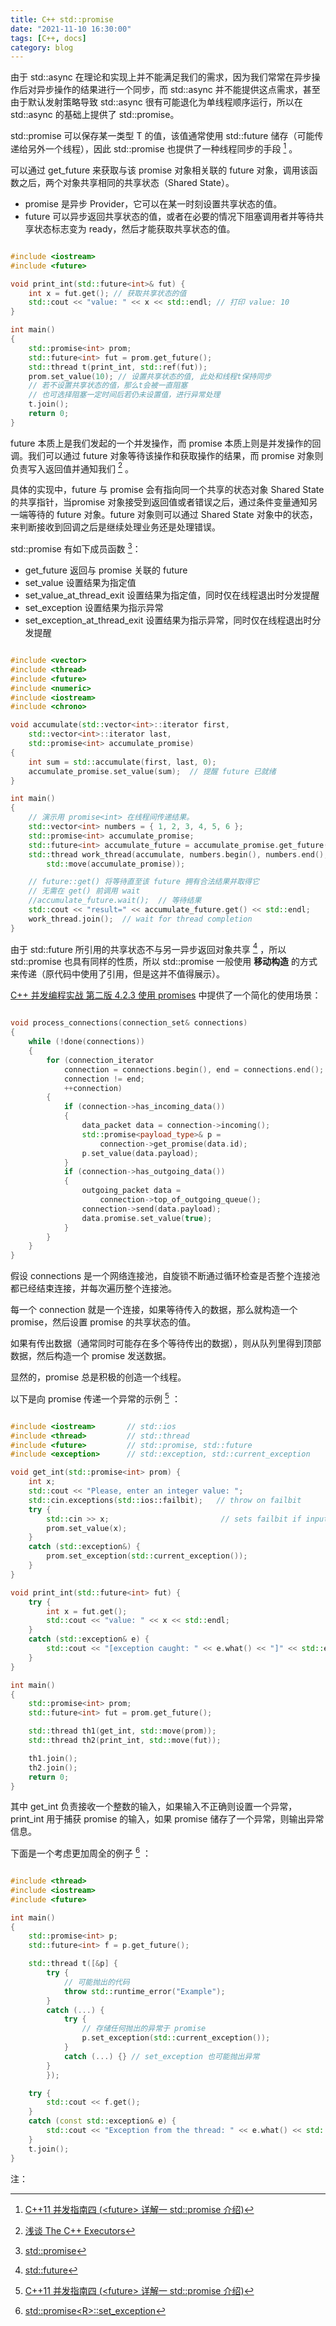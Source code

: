 ```yaml
---
title: C++ std::promise
date: "2021-11-10 16:30:00"
tags: [C++, docs]
category: blog
---
```


由于 std::async 在理论和实现上并不能满足我们的需求，因为我们常常在异步操作后对异步操作的结果进行一个同步，而 std::async 并不能提供这点需求，甚至由于默认发射策略导致 std::async 很有可能退化为单线程顺序运行，所以在 std::async 的基础上提供了 std::promise。

<!-- more -->

std::promise 可以保存某一类型 T 的值，该值通常使用 std::future 储存（可能传递给另外一个线程），因此 std::promise 也提供了一种线程同步的手段 [^1] 。

[^1]: [C++11 并发指南四 (\<future\> 详解一 std::promise 介绍)](https://www.cnblogs.com/haippy/p/3239248.html)

可以通过 get_future 来获取与该 promise 对象相关联的 future 对象，调用该函数之后，两个对象共享相同的共享状态（Shared State）。

+ promise 是异步 Provider，它可以在某一时刻设置共享状态的值。
+ future 可以异步返回共享状态的值，或者在必要的情况下阻塞调用者并等待共享状态标志变为 ready，然后才能获取共享状态的值。

```cpp

#include <iostream>
#include <future>

void print_int(std::future<int>& fut) {
    int x = fut.get(); // 获取共享状态的值
    std::cout << "value: " << x << std::endl; // 打印 value: 10
}

int main()
{
    std::promise<int> prom;
    std::future<int> fut = prom.get_future();
    std::thread t(print_int, std::ref(fut));
    prom.set_value(10); // 设置共享状态的值, 此处和线程t保持同步
    // 若不设置共享状态的值，那么t会被一直阻塞
    // 也可选择阻塞一定时间后若仍未设置值，进行异常处理
    t.join();
    return 0;
}

```

future 本质上是我们发起的一个并发操作，而 promise 本质上则是并发操作的回调。我们可以通过 future 对象等待该操作和获取操作的结果，而 promise 对象则负责写入返回值并通知我们 [^2] 。

[^2]: [浅谈 The C++ Executors](https://zhuanlan.zhihu.com/p/395250667)

具体的实现中，future 与 promise 会有指向同一个共享的状态对象 Shared State 的共享指针，当promise 对象接受到返回值或者错误之后，通过条件变量通知另一端等待的 future 对象。future 对象则可以通过 Shared State 对象中的状态，来判断接收到回调之后是继续处理业务还是处理错误。

std::promise 有如下成员函数 [^3]：

[^3]: [std::promise](https://zh.cppreference.com/w/cpp/thread/promise)

+ get_future 返回与 promise 关联的 future
+ set_value 设置结果为指定值
+ set_value_at_thread_exit 设置结果为指定值，同时仅在线程退出时分发提醒
+ set_exception 设置结果为指示异常
+ set_exception_at_thread_exit 设置结果为指示异常，同时仅在线程退出时分发提醒

```cpp

#include <vector>
#include <thread>
#include <future>
#include <numeric>
#include <iostream>
#include <chrono>

void accumulate(std::vector<int>::iterator first,
    std::vector<int>::iterator last,
    std::promise<int> accumulate_promise)
{
    int sum = std::accumulate(first, last, 0);
    accumulate_promise.set_value(sum);  // 提醒 future 已就绪
}

int main()
{
    // 演示用 promise<int> 在线程间传递结果。
    std::vector<int> numbers = { 1, 2, 3, 4, 5, 6 };
    std::promise<int> accumulate_promise;
    std::future<int> accumulate_future = accumulate_promise.get_future();
    std::thread work_thread(accumulate, numbers.begin(), numbers.end(),
        std::move(accumulate_promise));

    // future::get() 将等待直至该 future 拥有合法结果并取得它
    // 无需在 get() 前调用 wait
    //accumulate_future.wait();  // 等待结果
    std::cout << "result=" << accumulate_future.get() << std::endl;
    work_thread.join();  // wait for thread completion
}

```

由于 std::future 所引用的共享状态不与另一异步返回对象共享 [^4] ，所以 std::promise 也具有同样的性质，所以 std::promise 一般使用 **移动构造** 的方式来传递（原代码中使用了引用，但是这并不值得展示）。

[^4]: [std::future](https://zh.cppreference.com/w/cpp/thread/future)

[C++ 并发编程实战 第二版 4.2.3 使用 promises](https://www.bookstack.cn/read/CPP-Concurrency-In-Action-2ed-2019/content-chapter4-4.2-chinese.md) 中提供了一个简化的使用场景：

```cpp

void process_connections(connection_set& connections)
{
    while (!done(connections))
    {
        for (connection_iterator
            connection = connections.begin(), end = connections.end();
            connection != end;
            ++connection)
        {
            if (connection->has_incoming_data())
            {
                data_packet data = connection->incoming();
                std::promise<payload_type>& p =
                    connection->get_promise(data.id);
                p.set_value(data.payload);
            }
            if (connection->has_outgoing_data())
            {
                outgoing_packet data =
                    connection->top_of_outgoing_queue();
                connection->send(data.payload);
                data.promise.set_value(true);
            }
        }
    }
}

```

假设 connections 是一个网络连接池，自旋锁不断通过循环检查是否整个连接池都已经结束连接，并每次遍历整个连接池。

每一个 connection 就是一个连接，如果等待传入的数据，那么就构造一个 promise，然后设置 promise 的共享状态的值。

如果有传出数据（通常同时可能存在多个等待传出的数据），则从队列里得到顶部数据，然后构造一个 promise 发送数据。

显然的，promise 总是积极的创造一个线程。

以下是向 promise 传递一个异常的示例 [^1] ：

```cpp

#include <iostream>       // std::ios
#include <thread>         // std::thread
#include <future>         // std::promise, std::future
#include <exception>      // std::exception, std::current_exception

void get_int(std::promise<int> prom) {
    int x;
    std::cout << "Please, enter an integer value: ";
    std::cin.exceptions(std::ios::failbit);   // throw on failbit
    try {
        std::cin >> x;                         // sets failbit if input is not int
        prom.set_value(x);
    }
    catch (std::exception&) {
        prom.set_exception(std::current_exception());
    }
}

void print_int(std::future<int> fut) {
    try {
        int x = fut.get();
        std::cout << "value: " << x << std::endl;
    }
    catch (std::exception& e) {
        std::cout << "[exception caught: " << e.what() << "]" << std::endl;
    }
}

int main()
{
    std::promise<int> prom;
    std::future<int> fut = prom.get_future();

    std::thread th1(get_int, std::move(prom));
    std::thread th2(print_int, std::move(fut));

    th1.join();
    th2.join();
    return 0;
}

```

其中 get_int 负责接收一个整数的输入，如果输入不正确则设置一个异常，print_int 用于捕获 promise 的输入，如果 promise 储存了一个异常，则输出异常信息。

下面是一个考虑更加周全的例子 [^6] ：

[^6]: [std::promise\<R\>::set_exception](https://zh.cppreference.com/w/cpp/thread/promise/set_exception)

```cpp

#include <thread>
#include <iostream>
#include <future>

int main()
{
    std::promise<int> p;
    std::future<int> f = p.get_future();

    std::thread t([&p] {
        try {
            // 可能抛出的代码
            throw std::runtime_error("Example");
        }
        catch (...) {
            try {
                // 存储任何抛出的异常于 promise
                p.set_exception(std::current_exception());
            }
            catch (...) {} // set_exception 也可能抛出异常
        }
        });

    try {
        std::cout << f.get();
    }
    catch (const std::exception& e) {
        std::cout << "Exception from the thread: " << e.what() << std::endl;
    }
    t.join();
}

```

<div class="ref-label">注：</div>